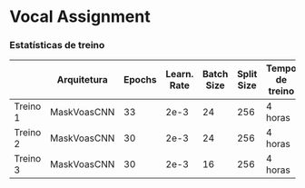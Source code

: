 # **Vocal Assignment**

### **Estatísticas de treino**

|          | Arquitetura | Epochs | Learn. Rate | Batch Size | Split Size | Tempo de treino | Estatísticas de Treino |
|----------|-------------|--------|-------------|------------|------------|-----------------|------------------------|
| Treino 1 | MaskVoasCNN | 33     | 2e-3        | 24         | 256        | 4 horas         | Não                    |
| Treino 2 | MaskVoasCNN | 30     | 2e-3        | 24         | 256        | 4 horas         | Sim (TensorBoard)      |
| Treino 3 | MaskVoasCNN | 30     | 2e-3        | 16         | 256        | 4 horas         | Sim (TensorBoard)      |
